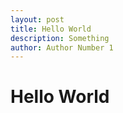 ```yaml
---
layout: post
title: Hello World
description: Something
author: Author Number 1
---
```


# Hello World
